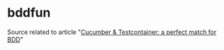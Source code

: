 # bddfun

Source related to article "[Cucumber & Testcontainer: a perfect match for BDD](https://fpaparoni.medium.com/cucumber-testcontainer-a-bdd-perfect-match-956cf62cdf47)"
